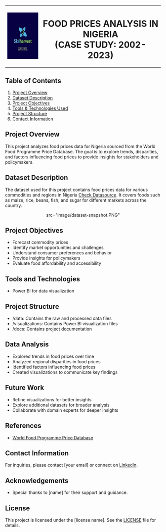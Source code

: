 <div align="center">
  <table style="margin-left:auto; margin-right:auto; border-collapse: collapse">
    <tr>
      <td align="left" style="border: none">
        <img src="images/SHLogo.jpg" alt="Image Description" width="150" height="150">
      </td>
      <td align="center" style="border: none">
        <h1>FOOD PRICES ANALYSIS IN NIGERIA<br>(CASE STUDY: 2002-2023)</h1>
      </td>
    </tr>
  </table>
</div>


## Table of Contents
1. [Project Overview](#project-overview)
2. [Dataset Description](#dataset-description)
3. [Project Objectives](#project-objectives)
4. [Tools & Technologies Used](#tools-and-technologies)
5. [Project Structure](#project-structure)
6. [Contact Information](#contact-information)

## Project Overview
This project analyzes food prices data for Nigeria sourced from the World Food Programme Price Database. The goal is to explore trends, disparities, and factors influencing food prices to provide insights for stakeholders and policymakers.

## Dataset Description
The dataset used for this project contains food prices data for various commodities and regions in Nigeria [Check Datasource](https://data.humdata.org/dataset/wfp-food-prices-for-nigeria). It covers foods such as maize, rice, beans, fish, and sugar for different markets across the country.
<div align="center"> src="image/dataset-snapshot.PNG" </div>

## Project Objectives
- Forecast commodity prices
- Identify market opportunities and challenges
- Understand consumer preferences and behavior
- Provide insights for policymakers
- Evaluate food affordability and accessibility

## Tools and Technologies
- Power BI for data visualization

## Project Structure
- /data: Contains the raw and processed data files
- /visualizations: Contains Power BI visualization files
- /docs: Contains project documentation

## Data Analysis
- Explored trends in food prices over time
- Analyzed regional disparities in food prices
- Identified factors influencing food prices
- Created visualizations to communicate key findings

## Future Work
- Refine visualizations for better insights
- Explore additional datasets for broader analysis
- Collaborate with domain experts for deeper insights

## References
- [World Food Programme Price Database](https://www.wfp.org/prices)

## Contact Information
For inquiries, please contact [your email] or connect on [LinkedIn](https://www.linkedin.com/in/yourprofile).

## Acknowledgements
- Special thanks to [name] for their support and guidance.

## License
This project is licensed under the [license name]. See the [LICENSE](LICENSE) file for details.

